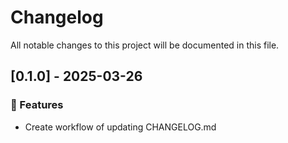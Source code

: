 # Changelog

All notable changes to this project will be documented in this file.

## [0.1.0] - 2025-03-26

### 🚀 Features

- Create workflow of updating CHANGELOG.md

<!-- generated by git-cliff -->
